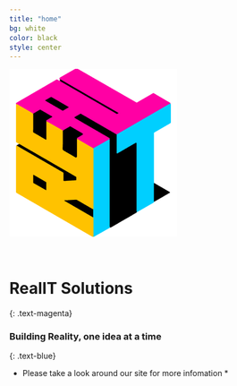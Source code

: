 ```yaml
---
title: "home"
bg: white
color: black
style: center
---
```


<span class="fa-stack subtlecircle" style="font-size:150px; box-shadow: none">
  <img src="img/intro.png" class="fa-stack-1x">
</span>

# **RealIT Solutions**
{: .text-magenta}


### Building Reality, one idea at a time ###
{: .text-blue}

* Please take a look around our site for more infomation *
